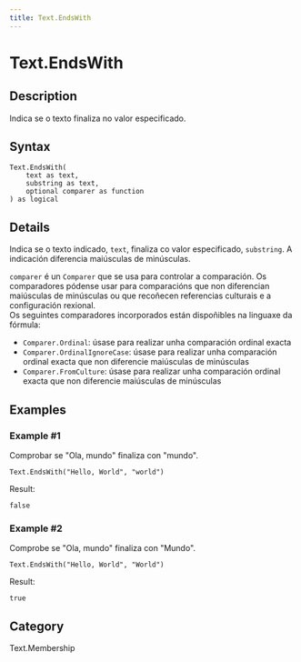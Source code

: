 ```yaml
---
title: Text.EndsWith
---
```


# Text.EndsWith


## Description

Indica se o texto finaliza no valor especificado.


## Syntax

```powerquery
Text.EndsWith(
    text as text,
    substring as text,
    optional comparer as function
) as logical
```


## Details

Indica se o texto indicado, <code>text</code>, finaliza co valor especificado, <code>substring</code>. A indicación diferencia maiúsculas de minúsculas.      <div>        <code>comparer</code> é un <code>Comparer</code> que se usa para controlar a comparación. Os comparadores pódense usar para comparacións que non diferencian maiúsculas de minúsculas ou que recoñecen referencias culturais e a configuración rexional.      </div>      <div>        Os seguintes comparadores incorporados están dispoñibles na linguaxe da fórmula:      </div>      <ul>        <li><code>Comparer.Ordinal</code>: úsase para realizar unha comparación ordinal exacta</li>        <li><code>Comparer.OrdinalIgnoreCase</code>: úsase para realizar unha comparación ordinal exacta que non diferencie maiúsculas de minúsculas</li>        <li> <code>Comparer.FromCulture</code>: úsase para realizar unha comparación ordinal exacta que non diferencie maiúsculas de minúsculas</li>      </ul>


## Examples

### Example #1 
Comprobar se &#34;Ola, mundo&#34; finaliza con &#34;mundo&#34;.
```powerquery
Text.EndsWith("Hello, World", "world")
```

Result: 
```powerquery
false
```


### Example #2 
Comprobe se &#34;Ola, mundo&#34; finaliza con &#34;Mundo&#34;.
```powerquery
Text.EndsWith("Hello, World", "World")
```

Result: 
```powerquery
true
```




## Category
Text.Membership
